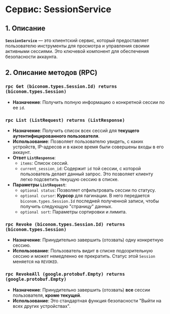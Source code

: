 # Сервис: SessionService

## 1. Описание

**`SessionService`** — это клиентский сервис, который предоставляет пользователю инструменты для просмотра и управления своими активными сессиями. Это ключевой компонент для обеспечения безопасности аккаунта.

## 2. Описание методов (RPC)

### `rpc Get (biconom.types.Session.Id) returns (biconom.types.Session)`
- **Назначение**: Получить полную информацию о конкретной сессии по ее `id`.

### `rpc List (ListRequest) returns (ListResponse)`
- **Назначение**: Получить список всех сессий для **текущего аутентифицированного пользователя**.
- **Использование**: Позволяет пользователю увидеть, с каких устройств, IP-адресов и в какое время были совершены входы в его аккаунт.
- **Ответ `ListResponse`**:
  - `items`: Список сессий.
  - `current_session_id`: Содержит `id` той сессии, с которой пользователь делает данный запрос. Это позволяет клиенту легко подсветить текущую сессию в списке.
- **Параметры `ListRequest`**:
  - `optional status`: Позволяет отфильтровать сессии по статусу.
  - `optional cursor`: **Курсор** для пагинации. В него передается `biconom.types.Session.Id` последней полученной записи, чтобы получить следующую "страницу" данных.
  - `optional sort`: Параметры сортировки и лимита.

### `rpc Revoke (biconom.types.Session.Id) returns (biconom.types.Session)`
- **Назначение**: Принудительно завершить (отозвать) одну конкретную сессию.
- **Использование**: Пользователь видит в списке подозрительную сессию и может немедленно ее прекратить. Статус этой `Session` меняется на `REVOKED`.

### `rpc RevokeAll (google.protobuf.Empty) returns (google.protobuf.Empty)`
- **Назначение**: Принудительно завершить (отозвать) **все** сессии пользователя, **кроме текущей**.
- **Использование**: Это стандартная функция безопасности "Выйти на всех других устройствах".
